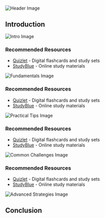 # 


![Header Image](https://fal.media/files/zebra/LQMSxlTVIjCzkllKZHeIi.png)

## Introduction


![Intro Image](https://fal.media/files/koala/YUK3NtXYFl0op-kULVV2F.png)



### Recommended Resources
- [Quizlet](https://quizlet.com/) - Digital flashcards and study sets
- [StudyBlue](https://www.studyblue.com/) - Online study materials


![Fundamentals Image](https://fal.media/files/zebra/fySvh82CkLg1r3etKp756.png)



### Recommended Resources
- [Quizlet](https://quizlet.com/) - Digital flashcards and study sets
- [StudyBlue](https://www.studyblue.com/) - Online study materials


![Practical Tips Image](https://fal.media/files/koala/aXg-DFJ7-UBhMAMn_VhyO.png)



### Recommended Resources
- [Quizlet](https://quizlet.com/) - Digital flashcards and study sets
- [StudyBlue](https://www.studyblue.com/) - Online study materials


![Common Challenges Image](https://fal.media/files/panda/b--fXpCNjN_ZlKP-xZJn7.png)



### Recommended Resources
- [Quizlet](https://quizlet.com/) - Digital flashcards and study sets
- [StudyBlue](https://www.studyblue.com/) - Online study materials


![Advanced Strategies Image](https://fal.media/files/zebra/zQa_cITlfYViXxNk3hdym.png)

## Conclusion

